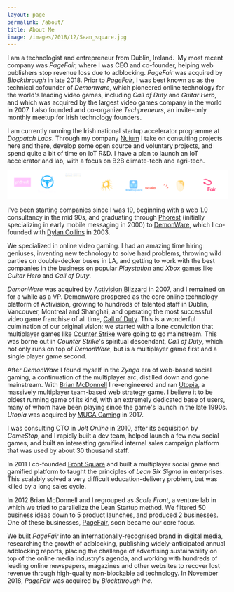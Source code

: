 ```yaml
---
layout: page
permalink: /about/
title: About Me
image: /images/2018/12/Sean_square.jpg
---
```


I am a technologist and entrepreneur from Dublin, Ireland.  My most recent company was *PageFair*, where I was CEO and co-founder, helping web publishers stop revenue loss due to adblocking. *PageFair* was acquired by *Blockthrough* in late 2018. Prior to *PageFair*, I was best known as as the technical cofounder of *Demonware*, which pioneered online technology for the world's leading video games, including *Call of Duty* and *Guitar Hero*, and which was acquired by the largest video games company in the world in 2007. I also founded and co-organize *Techpreneurs*, an invite-only monthly meetup for Irish technology founders. 

I am currently running the Irish national startup accelerator programme at *Dogpatch Labs*. Through my company [Nuium](https://nuium.com) I take on consulting projects here and there, develop some open source and voluntary projects, and spend quite a bit of time on IoT R&D. I have a plan to launch an IoT accelerator and lab, with a focus on B2B climate-tech and agri-tech.

![](/images/logo_roll.png)

I've been starting companies since I was 19, beginning with a web 1.0 consultancy in the mid 90s, and graduating through [Phorest](http://phorest.com) (initially specializing in early mobile messaging in 2000) to [DemonWare](http://www.demonware.net), which I co-founded with [Dylan Collins](http://dylancollins.com) in 2003.


We specialized in online video gaming. I had an amazing time hiring geniuses, inventing new technology to solve hard problems, throwing wild parties on double-decker buses in LA, and getting to work with the best companies in the business on popular *Playstation* and *Xbox* games like *Guitar Hero* and *Call of Duty*.

*DemonWare* was acquired by [Activision Blizzard](http://www.activision.com) in 2007, and I remained on for a while as a VP. Demonware prospered as the core online technology platform of Activision, growing to hundreds of talented staff in Dublin, Vancouver, Montreal and Shanghai, and operating the most successful video game franchise of all time, [Call of Duty](http://www.callofduty.com/). This is a wonderful culmination of our original vision: we started with a lone conviction that multiplayer games like [Counter Strike](http://blog.counter-strike.net/) were going to go mainstream. This was borne out in *Counter Strike*'s spiritual descendant, *Call of Duty*, which not only runs on top of *DemonWare*, but is a multiplayer game first and a single player game second.

After *DemonWare* I found myself in the *Zynga* era of web-based social gaming, a continuation of the multiplayer arc, distilled down and gone mainstream. With [Brian McDonnell](https://twitter.com/mcdonnellb) I re-engineered and ran [Utopia](http://utopia-game.com), a massively multiplayer team-based web strategy game. I believe it to be oldest running game of its kind, with an extremely dedicated base of users, many of whom have been playing since the game's launch in the late 1990s. *Utopia* was acquired by [MUGA Gaming](http://www.mugagamingllc.com/) in 2017.

I was consulting CTO in *Jolt Online* in 2010, after its acquisition by *GameStop*, and I rapidly built a dev team, helped launch a few new social games, and built an interesting gamified internal sales campaign platform that was used by about 30 thousand staff. 

In 2011 I co-founded [Front Square](http://frontsquare.com) and built a multiplayer social game and gamified platform to taught the principles of *Lean Six Sigma* in enterprises. This scalably solved a very difficult education-delivery problem, but was killed by a long sales cycle.

In 2012 Brian McDonnell and I regrouped as *Scale Front*, a venture lab in which we tried to parallelize the Lean Startup method. We filtered 50 business ideas down to 5 product launches, and produced 2 businesses. One of these businesses, [PageFair](http://pagefair.com), soon became our core focus. 

We built *PageFair* into an internationally-recognised brand in digital media, researching the growth of adblocking, publishing widely-anticipated annual adblocking reports, placing the challenge of advertising sustainability on top of the online media industry's agenda, and working with hundreds of leading online newspapers, magazines and other websites to recover lost revenue through high-quality non-blockable ad technology. In November 2018, *PageFair* was acquired by *Blockthrough Inc*.
